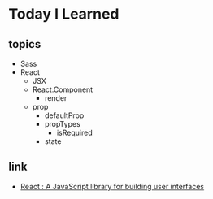 # Today I Learned  
## topics  
  - Sass  
  - React  
    - JSX  
    - React.Component  
      - render  
    - prop  
      - defaultProp  
      - propTypes  
        - isRequired  
      - state  

## link  
  - [React : A JavaScript library for building user interfaces](https://reactjs.org/)
